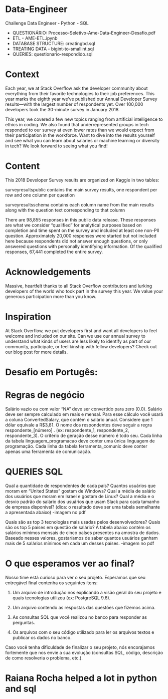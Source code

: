 # Data-Engineer
Challenge Data Engineer - Python - SQL 

- QUESTIONÁRIO: Processo-Seletivo-Ame-Data-Engineer-Desafio.pdf
- ETL - AME-ETL.ipynb
- DATABASE STRUCTURE: creatingbd.sql
- TREATING DATA - bigint-to-smallint.sql
- QUERIES: questionario-respondido.sql

# Context
Each year, we at Stack Overflow ask the developer community about everything from their favorite technologies to their job preferences. This year marks the eighth year we’ve published our Annual Developer Survey results—with the largest number of respondents yet. Over 100,000 developers took the 30-minute survey in January 2018.

This year, we covered a few new topics ranging from artificial intelligence to ethics in coding. We also found that underrepresented groups in tech responded to our survey at even lower rates than we would expect from their participation in the workforce. Want to dive into the results yourself and see what you can learn about salaries or machine learning or diversity in tech? We look forward to seeing what you find!

# Content
This 2018 Developer Survey results are organized on Kaggle in two tables:

surveyresultspublic contains the main survey results, one respondent per row and one column per question

surveyresultsschema contains each column name from the main results along with the question text corresponding to that column

There are 98,855 responses in this public data release. These responses are what we consider “qualified” for analytical purposes based on completion and time spent on the survey and included at least one non-PII question. Approximately 20,000 responses were started but not included here because respondents did not answer enough questions, or only answered questions with personally identifying information. Of the qualified responses, 67,441 completed the entire survey.

# Acknowledgements
Massive, heartfelt thanks to all Stack Overflow contributors and lurking developers of the world who took part in the survey this year. We value your generous participation more than you know.

# Inspiration
At Stack Overflow, we put developers first and want all developers to feel welcome and included on our site. Can we use our annual survey to understand what kinds of users are less likely to identify as part of our community, participate, or feel kinship with fellow developers? Check out our blog post for more details.

# Desafio em Portugês:

# Regras de negócio

Salário vazio ou com valor “NA” deve ser convertido para zero (0.0).
Salário deve ser sempre calculado em reais e mensal. Para esse cálculo você usará a coluna ConvertedSalary, que contém o salário anual. Considere que 1 dólar equivale a R$3,81.
O nome dos respondentes deve seguir a regra respondente_[número] . (ex: respondente_1, respondente_2, respondente_3). O critério de geração desse número é todo seu.
Cada linha da tabela linguagem_programacao deve conter uma única linguagem de programação.
Cada linha da tabela ferramenta_comunic deve conter apenas uma ferramenta de comunicação.

# QUERIES SQL
Qual a quantidade de respondentes de cada país?
Quantos usuários que moram em “United States” gostam de Windows?
Qual a média de salário dos usuários que moram em Israel e gostam de Linux?
Qual a média e o desvio padrão do salário dos usuários que usam Slack para cada tamanho de empresa disponível? (dica: o resultado deve ser uma tabela semelhante a apresentada abaixo)
-imagem no pdf

Quais são as top 3 tecnologias mais usadas pelos desenvolvedores?
Quais são os top 5 países em questão de salário?
A tabela abaixo contém os salários mínimos mensais de cinco países presentes na amostra de dados. Baseado nesses valores, gostaríamos de saber quantos usuários ganham mais de 5 salários mínimos em cada um desses países.
-imagem no pdf

# O que esperamos ver ao final?

Nosso time está curioso para ver o seu projeto. Esperamos que seu entregável final contenha os seguintes ítens:

1. Um arquivo de introdução nos explicando a visão geral do seu projeto e quais tecnologias utilizou (ex: PostgreSQL 9.6).

2. Um arquivo contendo as respostas das questões que fizemos acima.

3. As consultas SQL que você realizou no banco para responder as perguntas.

4. Os arquivos com o seu código utilizado para ler os arquivos textos e publicar os dados no banco.

Caso você tenha dificuldade de finalizar o seu projeto, nós encorajamos fortemente que nos envie a sua evolução (consultas SQL, código, descrição de como resolveria o problema, etc.).

# Raiana Rocha helped a lot in python and sql
